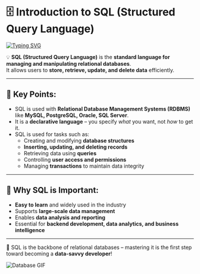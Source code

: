 # 🗄️ Introduction to SQL (Structured Query Language)

[![Typing SVG](https://readme-typing-svg.herokuapp.com?size=24&color=00F700&lines=Learn+SQL;Manage+Databases;Retrieve+&+Analyze+Data)](https://git.io/typing-svg)

💡 **SQL (Structured Query Language)** is the **standard language for managing and manipulating relational databases**.  
It allows users to **store, retrieve, update, and delete data** efficiently.

---

## 🔹 Key Points:
- SQL is used with **Relational Database Management Systems (RDBMS)** like **MySQL, PostgreSQL, Oracle, SQL Server**.  
- It is a **declarative language** – you specify *what* you want, not *how* to get it.  
- SQL is used for tasks such as:  
  - Creating and modifying **database structures**  
  - **Inserting, updating, and deleting records**  
  - Retrieving data using **queries**  
  - Controlling **user access and permissions**  
  - Managing **transactions** to maintain data integrity  

---

## 🔹 Why SQL is Important:
- **Easy to learn** and widely used in the industry  
- Supports **large-scale data management**  
- Enables **data analysis and reporting**  
- Essential for **backend development, data analytics, and business intelligence**

---

🌟 SQL is the backbone of relational databases – mastering it is the first step toward becoming a **data-savvy developer**!  

![Database GIF](https://media.giphy.com/media/3o7aD2saalBwwftBIY/giphy.gif)
